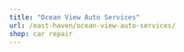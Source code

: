 ```yaml
---
title: "Ocean View Auto Services"
url: /east-haven/ocean-view-auto-services/
shop: car repair
---
```

